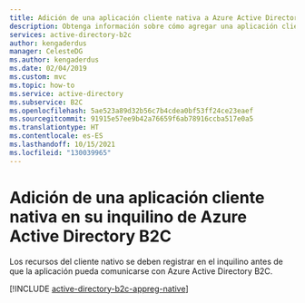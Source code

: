 ```yaml
---
title: Adición de una aplicación cliente nativa a Azure Active Directory B2C
description: Obtenga información sobre cómo agregar una aplicación cliente nativa en su inquilino de Active Directory B2C.
services: active-directory-b2c
author: kengaderdus
manager: CelesteDG
ms.author: kengaderdus
ms.date: 02/04/2019
ms.custom: mvc
ms.topic: how-to
ms.service: active-directory
ms.subservice: B2C
ms.openlocfilehash: 5ae523a89d32b56c7b4cdea0bf53ff24ce23eaef
ms.sourcegitcommit: 91915e57ee9b42a76659f6ab78916ccba517e0a5
ms.translationtype: HT
ms.contentlocale: es-ES
ms.lasthandoff: 10/15/2021
ms.locfileid: "130039965"
---
```

# <a name="add-a-native-client-application-to-your-azure-active-directory-b2c-tenant"></a>Adición de una aplicación cliente nativa en su inquilino de Azure Active Directory B2C

Los recursos del cliente nativo se deben registrar en el inquilino antes de que la aplicación pueda comunicarse con Azure Active Directory B2C.

[!INCLUDE [active-directory-b2c-appreg-native](../../includes/active-directory-b2c-appreg-native.md)]